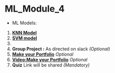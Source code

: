 # ML_Module_4
* ML Models:
1. **[KNN Model](KNN.md)**
2. **[SVM model](SVM.md)**
3. 
7. **Group Project :** As directed on slack *(Optional)*
8. **[Make your Portfolio](https://github.com/DevIncept/Portfolio)** *Optional*
9. **[Video:Make your Portfolio](https://youtu.be/54GubmXCa8o)** *Optional*
10. **Quiz** Link will be shared    *(Mandatory)*
